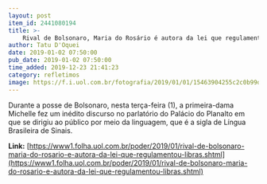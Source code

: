 ```yaml
---
layout: post
item_id: 2441080194
title: >-
    Rival de Bolsonaro, Maria do Rosário é autora da lei que regulamentou Libras
author: Tatu D'Oquei
date: 2019-01-02 07:50:00
pub_date: 2019-01-02 07:50:00
time_added: 2019-12-23 21:41:23
category: refletimos
image: https://f.i.uol.com.br/fotografia/2019/01/01/15463904255c2c0b99d0701_1546390425_3x2_rt.jpg
---
```


Durante a posse de Bolsonaro, nesta terça-feira (1), a primeira-dama Michelle fez um inédito discurso no parlatório do Palácio do Planalto em que se dirigiu ao público por meio da linguagem, que é a sigla de Língua Brasileira de Sinais.

**Link:** [https://www1.folha.uol.com.br/poder/2019/01/rival-de-bolsonaro-maria-do-rosario-e-autora-da-lei-que-regulamentou-libras.shtml](https://www1.folha.uol.com.br/poder/2019/01/rival-de-bolsonaro-maria-do-rosario-e-autora-da-lei-que-regulamentou-libras.shtml)


